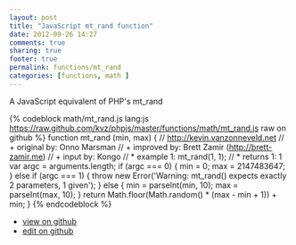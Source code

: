 ```yaml
---
layout: post
title: "JavaScript mt_rand function"
date: 2012-09-26 14:27
comments: true
sharing: true
footer: true
permalink: functions/mt_rand
categories: [functions, math ]
---
```

A JavaScript equivalent of PHP's mt_rand
<!-- more -->
{% codeblock math/mt_rand.js lang:js https://raw.github.com/kvz/phpjs/master/functions/math/mt_rand.js raw on github %}
function mt_rand (min, max) {
    // http://kevin.vanzonneveld.net
    // +   original by: Onno Marsman
    // +   improved by: Brett Zamir (http://brett-zamir.me)
    // +   input by: Kongo
    // *     example 1: mt_rand(1, 1);
    // *     returns 1: 1
    var argc = arguments.length;
    if (argc === 0) {
        min = 0;
        max = 2147483647;
    }
    else if (argc === 1) {
        throw new Error('Warning: mt_rand() expects exactly 2 parameters, 1 given');
    }
    else {
        min = parseInt(min, 10);
        max = parseInt(max, 10);
    }
    return Math.floor(Math.random() * (max - min + 1)) + min;
}
{% endcodeblock %}
<ul>
 <li><a href="https://github.com/kvz/phpjs/blob/master/functions/math/mt_rand.js">view on github</a></li>
 <li><a href="https://github.com/kvz/phpjs/edit/master/functions/math/mt_rand.js">edit on github</a></li>
</ul>

